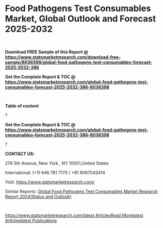 <h1>Food Pathogens Test Consumables Market, Global Outlook and Forecast 2025-2032</h1><br/><p><strong>Download FREE Sample of this Report @ <a href="https://www.statsmarketresearch.com/download-free-sample/8036398/global-food-pathogens-test-consumables-forecast-2025-2032-386">https://www.statsmarketresearch.com/download-free-sample/8036398/global-food-pathogens-test-consumables-forecast-2025-2032-386</a></strong></p>
 
 
 
 <div><b>Get the Complete Report & TOC @ <a href="https://www.statsmarketresearch.com/global-food-pathogens-test-consumables-forecast-2025-2032-386-8036398">https://www.statsmarketresearch.com/global-food-pathogens-test-consumables-forecast-2025-2032-386-8036398</a></b></div>
 
 
 
 <p><br />
 
 <b>Table of content</b></p>
 
 
 
 <p>? </p>
 
 
 
 <div><b>Get the Complete Report & TOC @ <a href="https://www.statsmarketresearch.com/global-food-pathogens-test-consumables-forecast-2025-2032-386-8036398">https://www.statsmarketresearch.com/global-food-pathogens-test-consumables-forecast-2025-2032-386-8036398</a></b></div>
 
 
 
 <p>? </p>
 
 
 
 <p><b>CONTACT US:</b><br />
 
 276 5th Avenue, New York , NY 10001,United States<br />
 
 International: (+1) 646 781 7170 / +91 8087042414<br />
 
 Visit: <a href="https://www.statsmarketresearch.com/">https://www.statsmarketresearch.com/</a><br />
 
 Similar Reports: <a href="https://www.statsmarketresearch.com/global-food-pathogens-test-consumables-forecast-2025-2032-386-8036398">Global Food Pathogens Test Consumables Market Research Report 2024(Status and Outlook)</a><br />
 
 <br />
 
 <a href="https://gyeongbokgung.com">https://www.statsmarketresearch.com/</a><a href="https://hallyeomaritime.com">latest Articles</a><a href="https://jingwansa.com">Read More</a><a href="https://nguoiviet.jp/">latest Articles</a><a href="https://www.intelmarketresearch.com/">latest Publications</a></p>